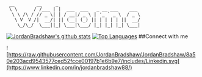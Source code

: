 

<!--
**JordanBradshaw/JordanBradshaw** is a ✨ _special_ ✨ repository because its `README.md` (this file) appears on your GitHub profile.
### Hi there 👋
Here are some ideas to get you started:

- 🔭 I’m currently working on ...
- 🌱 I’m currently learning ...
- 👯 I’m looking to collaborate on ...
- 🤔 I’m looking for help with ...
- 💬 Ask me about ...
- 📫 How to reach me: ...
- 😄 Pronouns: ...
- ⚡ Fun fact: ...
-->
```
 __        __     _                              
 \ \      / /___ | |  ___  ___   _ __ ___    ___ 
  \ \ /\ / // _ \| | / __|/ _ \ | '_ ` _ \  / _ \
   \ V  V /|  __/| || (__| (_) || | | | | ||  __/
    \_/\_/  \___||_| \___|\___/ |_| |_| |_| \___|           
```
    

[![JordanBradshaw's github stats](https://github-readme-stats.vercel.app/api?username=jordanbradshaw&count_private=true&show_icons=true&theme=dark&include_all_commits=true&hide=issues,contribs)](https://github.com/jordanbradshaw/github-readme-stats)
[![Top Languages](https://github-readme-stats.vercel.app/api/top-langs/?username=jordanbradshaw&layout=compact&theme=dark&langs_count=8)](https://github.com/jordanbradshaw/github-readme-stats)
##Connect with me

![https://raw.githubusercontent.com/JordanBradshaw/JordanBradshaw/8a50e203acd9543577ced52fcce00197b1e6b9e7/includes/Linkedin.svg](https://www.linkedin.com/in/jordanbradshaw88/)
